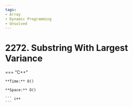 ```yaml
---
tags:
- Array
- Dynamic Programming
- Unsolved
---
```



# 2272. Substring With Largest Variance

=== "C++"

    **Time:** O()

    **Space:** O()

    ``` c++
    ```